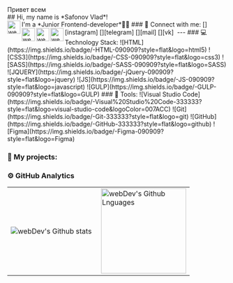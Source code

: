 <div>Привет всем</div>
## Hi, my name is *Safonov Vlad*! <br> I'm a *Junior Frontend-developer*👨‍💻
### 📱 Connect with me:
[<img align="left" alt="webDev | Instagram" width="30px" height="30px" src="https://cdn.icon-icons.com/icons2/1211/PNG/512/1491580635-yumminkysocialmedia26_83102.png"/>][instagram]
[<img align="left" alt="webDev | Telegram" width="30px" height="30px" src="https://cdn.icon-icons.com/icons2/2429/PNG/512/telegram_logo_icon_147228.png"/>][telegram]
[<img align="left" alt="webDev | Mail" width="30px" height="30px" src="https://cdn.icon-icons.com/icons2/2429/PNG/512/mail_ru_logo_icon_147267.png"/>][mail]
[<img align="left" alt="webDev | VK" width="30px" height="30px" src="https://cdn.icon-icons.com/icons2/805/PNG/512/vk_icon-icons.com_65934.png" />][vk]&nbsp;
---
### 💻Technology Stack:
![HTML](https://img.shields.io/badge/-HTML-090909?style=flat&logo=html5)
![CSS3](https://img.shields.io/badge/-CSS-090909?style=flat&logo=css3)
![SASS](https://img.shields.io/badge/-SASS-090909?style=flat&logo=SASS)
![JQUERY](https://img.shields.io/badge/-jQuery-090909?style=flat&logo=jquery)
![JS](https://img.shields.io/badge/-JS-090909?style=flat&logo=javascript)
![GULP](https://img.shields.io/badge/-GULP-090909?style=flat&logo=GULP)
### 🔧 Tools:
![Visual Studio Code](https://img.shields.io/badge/-Visual%20Studio%20Code-333333?style=flat&logo=visual-studio-code&logoColor=007ACC)
![Git](https://img.shields.io/badge/-Git-333333?style=flat&logo=git)
![GitHub](https://img.shields.io/badge/-GitHub-333333?style=flat&logo=github)
![Figma](https://img.shields.io/badge/-Figma-090909?style=flat&logo=Figma)

### 💾 My projects:

### ⚙️ GitHub Analytics

<table>
  <tr>
    <td>
      <img align="left" src="https://github-readme-streak-stats.herokuapp.com/?user=safonix&theme=algolia" alt="webDev's Github stats" />
    </td>
    <td>
      <img height="195px" align="right" alt="webDev's Github Lnguages" src="https://github-readme-stats-eight-theta.vercel.app/api/top-langs/?username=safonix&theme=algolia&layout=compact" />
    </td>
  </tr>
</table>


[mail]:mailto:safonix@bk.ru
[telegram]:https://t.me/safonix
[instagram]: https://instagram.com/saf_sv
[vk]: https://vk.com/safonov_vlad
[github]: https://github.com/safonix




